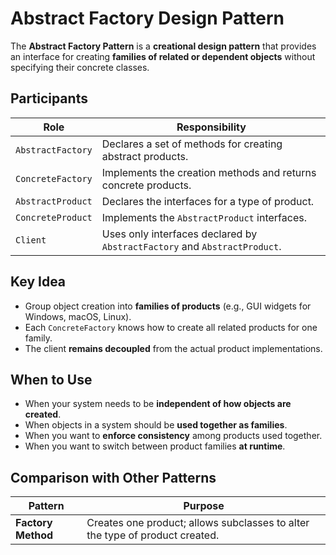 # Abstract Factory Design Pattern

The **Abstract Factory Pattern** is a **creational design pattern** that provides an interface for creating **families of related or dependent objects** without specifying their concrete classes.

## Participants

| Role                  | Responsibility                                                                 |
|------------------------|----------------------------------------------------------------------------------|
| `AbstractFactory`      | Declares a set of methods for creating abstract products.                       |
| `ConcreteFactory`      | Implements the creation methods and returns concrete products.                  |
| `AbstractProduct`      | Declares the interfaces for a type of product.                                  |
| `ConcreteProduct`      | Implements the `AbstractProduct` interfaces.                                    |
| `Client`               | Uses only interfaces declared by `AbstractFactory` and `AbstractProduct`.       |

## Key Idea

- Group object creation into **families of products** (e.g., GUI widgets for Windows, macOS, Linux).
- Each `ConcreteFactory` knows how to create all related products for one family.
- The client **remains decoupled** from the actual product implementations.

## When to Use

- When your system needs to be **independent of how objects are created**.
- When objects in a system should be **used together as families**.
- When you want to **enforce consistency** among products used together.
- When you want to switch between product families **at runtime**.

## Comparison with Other Patterns

| Pattern           | Purpose                                                                           |
|--------------------|-----------------------------------------------------------------------------------|
| **Factory Method** | Creates one product; allows subclasses to alter the type of product created.      |
